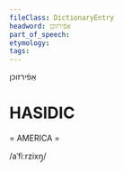 ```yaml
---
fileClass: DictionaryEntry
headword: אַפֿירזוכן
part_of_speech: 
etymology: 
tags: 
---
```

אַפֿירזוכן

HASIDIC
=======
= AMERICA = 

/aˈfiːrzixŋ̩/